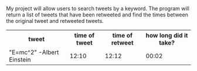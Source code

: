 My project will allow users to search tweets by a keyword. 
The program will return a list of tweets that have been retweeted and find the times 
between the original tweet and retweeted tweets.

<table>
  <tr>
    <th>tweet</th><th>time of tweet</th><th>time of retweet</th><th>how long did it take?</th>
  </tr>
  <tr>
    <td>"E=mc^2" -Albert Einstein</td><td>12:10</td><td>12:12</td><td>00:02</td>
  </tr>
</table>